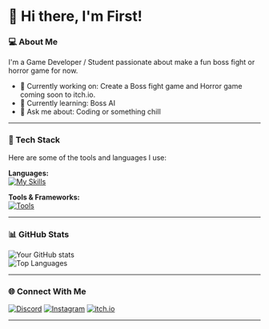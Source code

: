 # 👋 Hi there, I'm First!

### 💻 About Me
I'm a Game Developer / Student passionate about make a fun boss fight or horror game for now.

- 🎯 Currently working on: Create a Boss fight game and Horror game coming soon to itch.io.
- 🌱 Currently learning: Boss AI
- 💬 Ask me about: Coding or something chill

---

### 🧰 Tech Stack
Here are some of the tools and languages I use:

**Languages:**  
[![My Skills](https://skillicons.dev/icons?i=cs,python,html,css,js,vscode&theme=dark)](https://skillicons.dev) 

**Tools & Frameworks:**  
[![Tools](https://skillicons.dev/icons?i=unity,unreal,vscode,visualstudio,git&theme=dark)](https://skillicons.dev)

---

### 📊 GitHub Stats
![Your GitHub stats](https://github-readme-stats.vercel.app/api?username=Firstqus&show_icons=true&theme=radical)  
![Top Languages](https://github-readme-stats.vercel.app/api/top-langs/?username=Firstqus&layout=compact&theme=radical)

---

### 🌐 Connect With Me
[![Discord](https://img.shields.io/badge/Discord-%237289DA.svg?style=flat-square&logo=discord&logoColor=white)](soxp1)
[![Instagram](https://img.shields.io/badge/Instagram-%23E4405F.svg?style=flat-square&logo=instagram&logoColor=white)](https://www.instagram.com/first_6ma)
[![itch.io](https://img.shields.io/badge/itch.io-FA5C5C?style=flat-square&logo=itch.io&logoColor=white)](https://patawee.itch.io)

---
